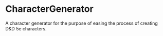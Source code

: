 # CharacterGenerator
A character generator for the purpose of easing the process of creating D&amp;D 5e characters.
